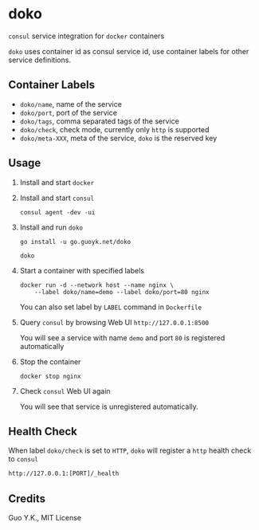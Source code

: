 # doko

`consul` service integration for `docker` containers

`doko` uses container id as consul service id, use container labels for other service definitions.

## Container Labels

* `doko/name`, name of the service
* `doko/port`, port of the service
* `doko/tags`, comma separated tags of the service
* `doko/check`, check mode, currently only `http` is supported
* `doko/meta-XXX`, meta of the service, `doko` is the reserved key

## Usage

1. Install and start `docker`

2. Install and start `consul`

    ```
    consul agent -dev -ui
    ```

3. Install and run `doko`

    ```
    go install -u go.guoyk.net/doko

    doko
    ```

4. Start a container with specified labels

    ```
    docker run -d --network host --name nginx \
        --label doko/name=demo --label doko/port=80 nginx
    ```
    
    You can also set label by `LABEL` command in `Dockerfile`
    
5. Query `consul` by browsing Web UI `http://127.0.0.1:8500`

    You will see a service with name `demo` and port `80` is registered automatically

6. Stop the container

    ```
    docker stop nginx
    ```
    
7. Check `consul` Web UI again

    You will see that service is unregistered automatically.

## Health Check

When label `doko/check` is set to `HTTP`, `doko` will register a `http` health check to `consul`

```sh
http://127.0.0.1:[PORT]/_health
```

## Credits

Guo Y.K., MIT License
